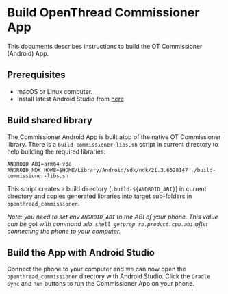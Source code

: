 # Build OpenThread Commissioner App

This documents describes instructions to build the OT Commissioner (Android) App.

## Prerequisites

- macOS or Linux computer.
- Install latest Android Studio from [here](https://developer.android.com/studio).

## Build shared library

The Commissioner Android App is built atop of the native OT Commissioner library. There is a `build-commissioner-libs.sh` script in current directory to help building the required libraries:

```shell
ANDROID_ABI=arm64-v8a ANDROID_NDK_HOME=$HOME/Library/Android/sdk/ndk/21.3.6528147 ./build-commissioner-libs.sh
```

This script creates a build directory (`.build-${ANDROID_ABI}`) in current directory and copies generated libraries into target sub-folders in `openthread_commissioner`.

_Note: you need to set env `ANDROID_ABI` to the ABI of your phone. This value can be got with command `adb shell getprop ro.product.cpu.abi` after connecting the phone to your computer._

## Build the App with Android Studio

Connect the phone to your computer and we can now open the `openthread_commissioner` directory with Android Studio. Click the `Gradle Sync` and `Run` buttons to run the Commissioner App on your phone.
